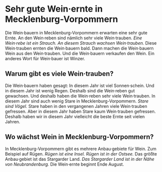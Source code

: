 # Sehr gute Wein·ernte in Mecklenburg-Vorpommern

Die Wein·bauern in Mecklenburg-Vorpommern erwarten eine sehr gute Ernte. An den Wein·reben sind nämlich sehr viele Wein·trauben. 
*Eine Wein·rebe ist ein Strauch.* 
*An diesem Strauch wachsen Wein·trauben.* Diese Wein·trauben ernten die Wein·bauern bald. Dann machen die Wein·bauern Wein aus den Wein·trauben. Und die Wein·bauern verkaufen den Wein. Ein anderes Wort für Wein·bauer ist Winzer. 

## Warum gibt es viele Wein·trauben?
Die Wein·bauern haben gesagt: In diesem Jahr ist viel Sonnen·schein. Und in diesem Jahr ist wenig Regen. Deshalb sind die Wein·reben gut gewachsen. Und deshalb haben die Wein·reben sehr viele Wein·trauben. In diesem Jahr sind auch wenig Stare in Mecklenburg-Vorpommern. 
*Stare sind Vögel.* Stare haben in den vergangenen Jahren viele Wein·trauben gefressen. Aber in diesem Jahr haben Stare kaum Wein·trauben gefressen. Deshalb haben wir in diesem Jahr vielleicht die beste Ernte seit vielen Jahren. 

## Wo wächst Wein in Mecklenburg-Vorpommern?
In Mecklenburg-Vorpommern gibt es mehrere Anbau·gebiete für Wein. Zum Beispiel auf Rügen. 
*Rügen ist eine Insel.* 
*Rügen ist in der Ostsee.* Das größte Anbau·gebiet ist das Stargarder Land. 
*Das Stargarder Land ist in der Nähe von Neubrandenburg.* Die Wein·ernte beginnt Ende August. 
